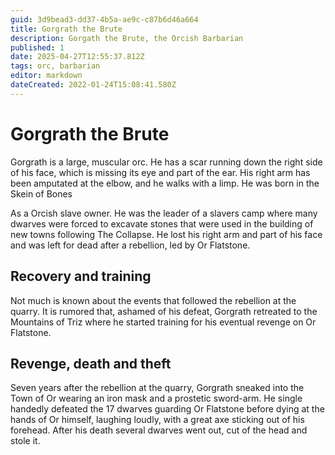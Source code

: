 ```yaml
---
guid: 3d9bead3-dd37-4b5a-ae9c-c87b6d46a664
title: Gorgrath the Brute
description: Gorgath the Brute, the Orcish Barbarian
published: 1
date: 2025-04-27T12:55:37.812Z
tags: orc, barbarian
editor: markdown
dateCreated: 2022-01-24T15:08:41.580Z
---
```


# Gorgrath the Brute
Gorgrath is a large, muscular orc. He has a scar running down the right side of his face, which is missing its eye and part of the ear. His right arm has been amputated at the elbow, and he walks with a limp. He was born in the Skein of Bones

As a Orcish slave owner. He was the leader of a slavers camp where many dwarves were forced to excavate stones that were used in the building of new towns following The Collapse. He lost his right arm and part of his face and was left for dead after a rebellion, led by Or Flatstone.

## Recovery and training
Not much is known about the events that followed the rebellion at the quarry. It is rumored that, ashamed of his defeat, Gorgrath retreated to the Mountains of Triz where he started training for his eventual revenge on Or Flatstone.

## Revenge, death and theft
Seven years after the rebellion at the quarry, Gorgrath sneaked into the Town of Or wearing an iron mask and a prostetic sword-arm. He single handedly defeated the 17 dwarves guarding Or Flatstone before dying at the hands of Or himself, laughing loudly, with a great axe sticking out of his forehead. After his death several dwarves went out, cut of the head and stole it.
